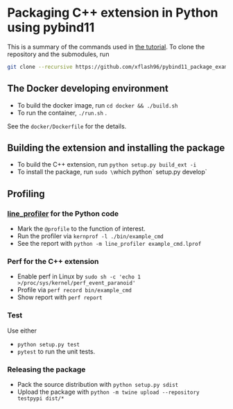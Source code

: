 # Packaging C++ extension in Python using pybind11

This is a summary of the commands used in [the tutorial](tutorial.md).
To clone the repository and the submodules, run
```bash
git clone --recursive https://github.com/xflash96/pybind11_package_example
```

## The Docker developing environment
* To build the docker image, run `cd docker && ./build.sh`
* To run the container, `./run.sh` .

See the `docker/Dockerfile` for the details.

## Building the extension and installing the package
* To build the C++ extension, run `python setup.py build_ext -i`
* To install the package, run `sudo \`which python\` setup.py develop`

## Profiling
### [line_profiler](https://github.com/pyutils/line_profiler) for the Python code
* Mark the `@profile` to the function of interest. 
* Run the profiler via `kernprof -l ./bin/example_cmd`
* See the report with `python -m line_profiler example_cmd.lprof`

### Perf for the C++ extension
* Enable perf in Linux by `sudo sh -c 'echo 1 >/proc/sys/kernel/perf_event_paranoid'`
* Profile via `perf record bin/example_cmd`
* Show report with `perf report`

### Test
Use either
* `python setup.py test`
* `pytest`
to run the unit tests.

### Releasing the package
* Pack the source distribution with `python setup.py sdist`
* Upload the package with `python -m twine upload --repository testpypi dist/*`
